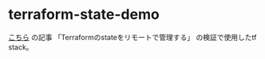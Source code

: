 # terraform-state-demo
[こちら](https://qiita.com/Kento75/items/9686945d37a37282ce00) の記事 「Terraformのstateをリモートで管理する」 の検証で使用したtf stack。

